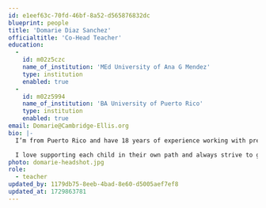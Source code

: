 ```yaml
---
id: e1eef63c-70fd-46bf-8a52-d565876832dc
blueprint: people
title: 'Domarie Diaz Sanchez'
officialtitle: 'Co-Head Teacher'
education:
  -
    id: m02z5czc
    name_of_institution: 'MEd University of Ana G Mendez'
    type: institution
    enabled: true
  -
    id: m02z5994
    name_of_institution: 'BA University of Puerto Rico'
    type: institution
    enabled: true
email: Domarie@Cambridge-Ellis.org
bio: |-
  I’m from Puerto Rico and have 18 years of experience working with preschool-age children.  My native language is Spanish. I have a bachelor’s degree in Elementary Education as well as a master’s degree in Elementary Education from the University of Ana G Mendez, Puerto Rico. Since moving to Massachusetts, I have continued working as a Spanish immersion school teacher. 

  I love supporting each child in their own path and always strive to give them the care and resources necessary for their independent growth.
photo: domarie-headshot.jpg
role:
  - teacher
updated_by: 1179db75-8eeb-4bad-8e60-d5005aef7ef8
updated_at: 1729863781
---
```

